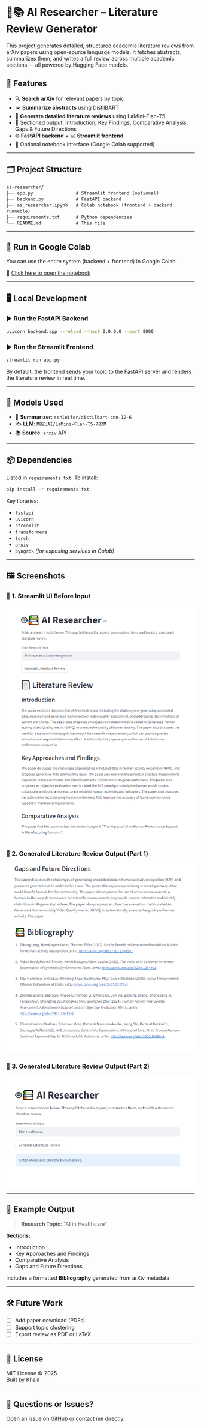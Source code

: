 
# 🤖📚 AI Researcher – Literature Review Generator

This project generates detailed, structured academic literature reviews from arXiv papers using open-source language models. It fetches abstracts, summarizes them, and writes a full review across multiple academic sections — all powered by Hugging Face models.

## 🚀 Features

- 🔍 **Search arXiv** for relevant papers by topic
- ✂️ **Summarize abstracts** using DistilBART
- 🧠 **Generate detailed literature reviews** using LaMini-Flan-T5
- 📄 Sectioned output: Introduction, Key Findings, Comparative Analysis, Gaps & Future Directions
- 🌐 **FastAPI backend** + 📊 **Streamlit frontend**
- 🧪 Optional notebook interface (Google Colab supported)

---

## 🗂 Project Structure

```
ai-researcher/
├── app.py                # Streamlit frontend (optional)
├── backend.py            # FastAPI backend
├── ai_researcher.ipynb   # Colab notebook (frontend + backend runnable)
├── requirements.txt      # Python dependencies
└── README.md             # This file
```

---

## 🧪 Run in Google Colab

You can use the entire system (backend + frontend) in Google Colab.

📎 [Click here to open the notebook](https://colab.research.google.com/drive/1EK3bzGpZJGuS7T3yuPR19QYc6C-RlPNd?usp=sharing)

---

## 🖥 Local Development

### ▶️ Run the FastAPI Backend

```bash
uvicorn backend:app --reload --host 0.0.0.0 --port 8000
```

### ▶️ Run the Streamlit Frontend

```bash
streamlit run app.py
```

By default, the frontend sends your topic to the FastAPI server and renders the literature review in real time.

---

## 🧠 Models Used

- 🤖 **Summarizer**: `sshleifer/distilbart-cnn-12-6`
- ✍️ **LLM**: `MBZUAI/LaMini-Flan-T5-783M`
- 📚 **Source**: `arxiv` API

---

## 📦 Dependencies

Listed in `requirements.txt`. To install:

```bash
pip install -r requirements.txt
```

Key libraries:

- `fastapi`
- `uvicorn`
- `streamlit`
- `transformers`
- `torch`
- `arxiv`
- `pyngrok` *(for exposing services in Colab)*

---

## 🖼️ Screenshots

### 🔹 1. Streamlit UI Before Input
![Streamlit UI](assets/screenshot1.PNG)

### 🔹 2. Generated Literature Review Output (Part 1)
![Literature Review Output - Part 1](assets/screenshot2.PNG)

### 🔹 3. Generated Literature Review Output (Part 2)
![Literature Review Output - Part 2](assets/screenshot3.PNG)

---

## 📘 Example Output

> **Research Topic**: "AI in Healthcare"

**Sections:**
- Introduction
- Key Approaches and Findings
- Comparative Analysis
- Gaps and Future Directions

Includes a formatted **Bibliography** generated from arXiv metadata.

---

## 🛠 Future Work

- [ ] Add paper download (PDFs)
- [ ] Support topic clustering
- [ ] Export review as PDF or LaTeX

---

## 📄 License

MIT License © 2025  
Built by Khalil

---

## 💬 Questions or Issues?

Open an issue on [GitHub](https://github.com/your-mkhalilSEECS/ai-researcher/issues) or contact me directly.
